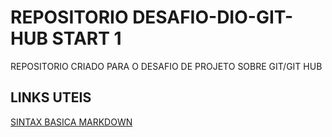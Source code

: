 # REPOSITORIO DESAFIO-DIO-GIT-HUB START 1
REPOSITORIO CRIADO PARA O DESAFIO DE PROJETO SOBRE GIT/GIT HUB
## LINKS UTEIS
[SINTAX BASICA MARKDOWN](https://www.markdownguide.org/)
